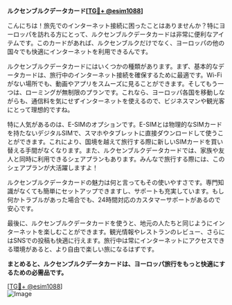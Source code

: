**ルクセンブルクデータカード[[TG💪+ @esim1088](https://t.me/s/esim1088)]**

こんにちは！旅先でのインターネット接続に困ったことはありませんか？特にヨーロッパを訪れる方にとって、ルクセンブルクデータカードは非常に便利なアイテムです。このカードがあれば、ルクセンブルクだけでなく、ヨーロッパの他の国々でも快適にインターネットを利用できるんです。

ルクセンブルクデータカードにはいくつかの種類があります。まず、基本的なデータカードは、旅行中のインターネット接続を確保するために最適です。Wi-Fiがない場所でも、動画やアプリをスムーズに見ることができます。そしてもう一つは、ローミングが無制限のプランです。これなら、ヨーロッパ各国を移動しながらも、通信料を気にせずインターネットを使えるので、ビジネスマンや観光客にとって理想的ですね。

特に人気があるのは、E-SIMのオプションです。E-SIMとは物理的なSIMカードを持たないデジタルSIMで、スマホやタブレットに直接ダウンロードして使うことができます。これにより、国境を越えて旅行する際に新しいSIMカードを買い替える手間がなくなります。また、ルクセンブルクデータカードでは、家族や友人と同時に利用できるシェアプランもあります。みんなで旅行する際には、このシェアプランが大活躍しますよ！

ルクセンブルクデータカードの魅力は何と言ってもその使いやすさです。専門知識がなくても簡単にセットアップできますし、サポートも充実しています。もし何かトラブルがあった場合でも、24時間対応のカスタマーサポートがあるので安心です。

最後に、ルクセンブルクデータカードを使うと、地元の人たちと同じようにインターネットを楽しむことができます。観光情報やレストランのレビュー、さらにはSNSでの投稿も快適に行えます。旅行中は常にインターネットにアクセスできる環境があると、より自由で楽しい旅になるはずです。

**まとめると、ルクセンブルクデータカードは、ヨーロッパ旅行をもっと快適にするための必需品です。**

[[TG💪+ @esim1088](https://t.me/s/esim1088)]  
![Image](https://i.postimg.cc/Y0z9fWf4/image.png)